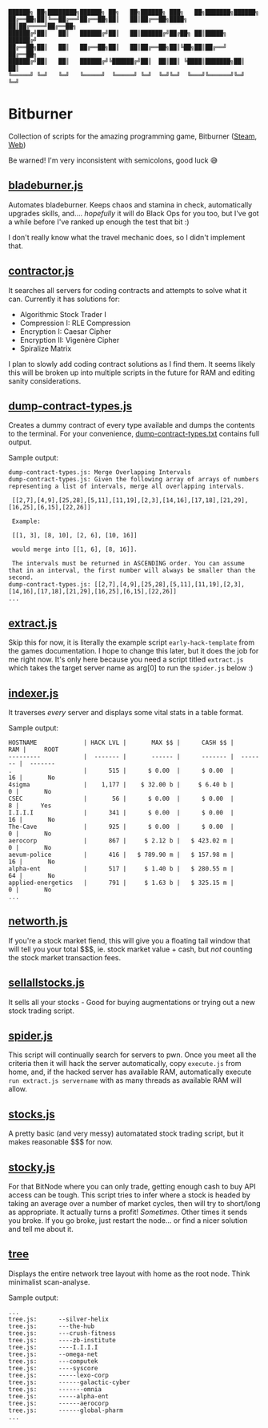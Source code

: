 ```
██████╗ ██╗████████╗██████╗ ██╗   ██╗██████╗ ███╗   ██╗███████╗██████╗ 
██╔══██╗██║╚══██╔══╝██╔══██╗██║   ██║██╔══██╗████╗  ██║██╔════╝██╔══██╗
██████╔╝██║   ██║   ██████╔╝██║   ██║██████╔╝██╔██╗ ██║█████╗  ██████╔╝
██╔══██╗██║   ██║   ██╔══██╗██║   ██║██╔══██╗██║╚██╗██║██╔══╝  ██╔══██╗
██████╔╝██║   ██║   ██████╔╝╚██████╔╝██║  ██║██║ ╚████║███████╗██║  ██║
╚═════╝ ╚═╝   ╚═╝   ╚═════╝  ╚═════╝ ╚═╝  ╚═╝╚═╝  ╚═══╝╚══════╝╚═╝  ╚═╝
```

# Bitburner
Collection of scripts for the amazing programming game, Bitburner ([Steam](https://store.steampowered.com/app/1812820/Bitburner/), [Web](https://danielyxie.github.io/bitburner/))

Be warned! I'm very inconsistent with semicolons, good luck 😅

## [bladeburner.js](https://raw.githubusercontent.com/xsoc/Bitburner/main/bladeburner.js)
Automates bladeburner. Keeps chaos and stamina in check, automatically upgrades skills, and.... *hopefully* it will do Black Ops for you too, but I've got a while before I've ranked up enough the test that bit :)

I don't really know what the travel mechanic does, so I didn't implement that.

## [contractor.js](https://raw.githubusercontent.com/xsoc/Bitburner/main/contractor.js)
It searches all servers for coding contracts and attempts to solve what it can.
Currently it has solutions for:
- Algorithmic Stock Trader I
- Compression I: RLE Compression
- Encryption I: Caesar Cipher
- Encryption II: Vigenère Cipher
- Spiralize Matrix

I plan to slowly add coding contract solutions as I find them. It seems likely this will be broken up into multiple scripts in the future for RAM and editing sanity considerations.

## [dump-contract-types.js](https://raw.githubusercontent.com/xsoc/Bitburner/main/dump-contract-types.js)
Creates a dummy contract of every type available and dumps the contents to the terminal. For your convenience, [dump-contract-types.txt](https://raw.githubusercontent.com/xsoc/Bitburner/main/dump-contract-types.txt) contains full output.

Sample output:
```
dump-contract-types.js: Merge Overlapping Intervals
dump-contract-types.js: Given the following array of arrays of numbers representing a list of intervals, merge all overlapping intervals.

 [[2,7],[4,9],[25,28],[5,11],[11,19],[2,3],[14,16],[17,18],[21,29],[16,25],[6,15],[22,26]]

 Example:

 [[1, 3], [8, 10], [2, 6], [10, 16]]

 would merge into [[1, 6], [8, 16]].

 The intervals must be returned in ASCENDING order. You can assume that in an interval, the first number will always be smaller than the second.
dump-contract-types.js: [[2,7],[4,9],[25,28],[5,11],[11,19],[2,3],[14,16],[17,18],[21,29],[16,25],[6,15],[22,26]]
...
```

## [extract.js](https://raw.githubusercontent.com/xsoc/Bitburner/main/extract.js)
Skip this for now, it is literally the example script `early-hack-template` from the games documentation. I hope to change this later, but it does the job for me right now. It's only here because you need a script titled `extract.js` which takes the target server name as arg[0] to run the `spider.js` below :)

## [indexer.js](https://raw.githubusercontent.com/xsoc/Bitburner/main/indexer.js)
It traverses *every* server and displays some vital stats in a table format.

Sample output:
```
HOSTNAME             | HACK LVL |       MAX $$ |      CASH $$ |      RAM |     ROOT
---------            |  ------- |       ------ |      ------- |  ------- |  -------
.                    |      515 |      $ 0.00  |      $ 0.00  |       16 |       No
4sigma               |    1,177 |    $ 32.00 b |     $ 6.40 b |        0 |       No
CSEC                 |       56 |      $ 0.00  |      $ 0.00  |        8 |      Yes
I.I.I.I              |      341 |      $ 0.00  |      $ 0.00  |       16 |       No
The-Cave             |      925 |      $ 0.00  |      $ 0.00  |        0 |       No
aerocorp             |      867 |     $ 2.12 b |   $ 423.02 m |        0 |       No
aevum-police         |      416 |   $ 789.90 m |   $ 157.98 m |       16 |       No
alpha-ent            |      517 |     $ 1.40 b |   $ 280.55 m |       64 |       No
applied-energetics   |      791 |     $ 1.63 b |   $ 325.15 m |        0 |       No
...
```

## [networth.js](https://raw.githubusercontent.com/xsoc/Bitburner/main/networth.js)
If you're a stock market fiend, this will give you a floating tail window that will tell you your total $$$, ie. stock market value + cash, but _not_ counting the stock market transaction fees.

## [sellallstocks.js](https://raw.githubusercontent.com/xsoc/Bitburner/main/sellallstocks.js)
It sells all your stocks - Good for buying augmentations or trying out a new stock trading script.

## [spider.js](https://raw.githubusercontent.com/xsoc/Bitburner/main/spider.js)
This script will continually search for servers to pwn. Once you meet all the criteria then it will hack the server automatically, copy `execute.js` from home, and, if the hacked server has available RAM, automatically execute `run extract.js servername` with as many threads as available RAM will allow.

## [stocks.js](https://raw.githubusercontent.com/xsoc/Bitburner/main/stocks.js)
A pretty basic (and very messy) automatated stock trading script, but it makes reasonable $$$ for now.

## [stocky.js](https://raw.githubusercontent.com/xsoc/Bitburner/main/stocky.js)
For that BitNode where you can only trade, getting enough cash to buy API access can be tough. This script tries to infer where a stock is headed by taking an average over a number of market cycles, then will try to short/long as appropriate. It actually turns a profit! *Sometimes*. Other times it sends you broke. If you go broke, just restart the node... or find a nicer solution and tell me about it.

## [tree](https://raw.githubusercontent.com/xsoc/Bitburner/main/tree.js)
Displays the entire network tree layout with home as the root node. Think minimalist scan-analyse.

Sample output:
```
...
tree.js:      --silver-helix
tree.js:      ---the-hub
tree.js:      ---crush-fitness
tree.js:      ----zb-institute
tree.js:      ----I.I.I.I
tree.js:      --omega-net
tree.js:      ---computek
tree.js:      ----syscore
tree.js:      -----lexo-corp
tree.js:      ------galactic-cyber
tree.js:      -------omnia
tree.js:      -----alpha-ent
tree.js:      ------aerocorp
tree.js:      ------global-pharm
...
```
